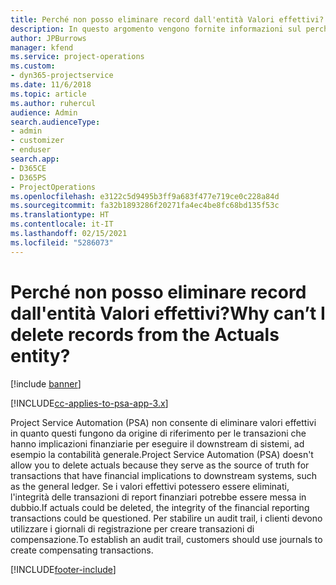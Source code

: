 ```yaml
---
title: Perché non posso eliminare record dall'entità Valori effettivi?
description: In questo argomento vengono fornite informazioni sul perché non è possibile eliminare record dall'entità Valori effettivi.
author: JPBurrows
manager: kfend
ms.service: project-operations
ms.custom:
- dyn365-projectservice
ms.date: 11/6/2018
ms.topic: article
ms.author: ruhercul
audience: Admin
search.audienceType:
- admin
- customizer
- enduser
search.app:
- D365CE
- D365PS
- ProjectOperations
ms.openlocfilehash: e3122c5d9495b3ff9a683f477e719ce0c228a84d
ms.sourcegitcommit: fa32b1893286f20271fa4ec4be8fc68bd135f53c
ms.translationtype: HT
ms.contentlocale: it-IT
ms.lasthandoff: 02/15/2021
ms.locfileid: "5286073"
---
```

# <a name="why-cant-i-delete-records-from-the-actuals-entity"></a><span data-ttu-id="396da-103">Perché non posso eliminare record dall'entità Valori effettivi?</span><span class="sxs-lookup"><span data-stu-id="396da-103">Why can’t I delete records from the Actuals entity?</span></span>

[!include [banner](../includes/psa-now-project-operations.md)]

[!INCLUDE[cc-applies-to-psa-app-3.x](../includes/cc-applies-to-psa-app-3x.md)]

<span data-ttu-id="396da-104">Project Service Automation (PSA) non consente di eliminare valori effettivi in quanto questi fungono da origine di riferimento per le transazioni che hanno implicazioni finanziarie per eseguire il downstream di sistemi, ad esempio la contabilità generale.</span><span class="sxs-lookup"><span data-stu-id="396da-104">Project Service Automation (PSA) doesn't allow you to delete actuals because they serve as the source of truth for transactions that have financial implications to downstream systems, such as the general ledger.</span></span> <span data-ttu-id="396da-105">Se i valori effettivi potessero essere eliminati, l'integrità delle transazioni di report finanziari potrebbe essere messa in dubbio.</span><span class="sxs-lookup"><span data-stu-id="396da-105">If actuals could be deleted, the integrity of the financial reporting transactions could be questioned.</span></span> <span data-ttu-id="396da-106">Per stabilire un audit trail, i clienti devono utilizzare i giornali di registrazione per creare transazioni di compensazione.</span><span class="sxs-lookup"><span data-stu-id="396da-106">To establish an audit trail, customers should use journals to create compensating transactions.</span></span>



[!INCLUDE[footer-include](../includes/footer-banner.md)]